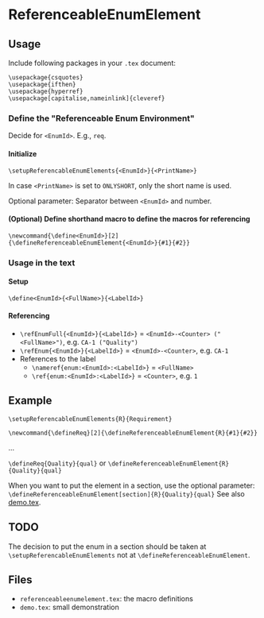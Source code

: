 # ReferenceableEnumElement

## Usage

Include following packages in your `.tex` document:

```
\usepackage{csquotes}
\usepackage{ifthen}
\usepackage{hyperref}
\usepackage[capitalise,nameinlink]{cleveref}
```

### Define the "Referenceable Enum Environment"

Decide for `<EnumId>`.
E.g., `req`.

#### Initialize
`\setupReferencableEnumElements{<EnumId>}{<PrintName>}`

In case `<PrintName>` is set to `ONLYSHORT`, only the short name is used.

Optional parameter: Separator between `<EnumId>` and number.

#### (Optional) Define shorthand macro to define the macros for referencing

`\newcommand{\define<EnumId>}[2]{\defineReferenceableEnumElement{<EnumId>}{#1}{#2}}`


### Usage in the text

#### Setup
`\define<EnumId>{<FullName>}{<LabelId>}`

#### Referencing
 
* `\refEnumFull{<EnumId>}{<LabelId>}` = `<EnumId>-<Counter> ("<FullName>")`, e.g. `CA-1 ("Quality")`
* `\refEnum{<EnumId>}{<LabelId>}` = `<EnumId>-<Counter>`, e.g. `CA-1`
* References to the label
  * `\nameref{enum:<EnumId>:<LabelId>}` = `<FullName>`
  * `\ref{enum:<EnumId>:<LabelId>}` = `<Counter>`, e.g. `1`

 
## Example

```
\setupReferencableEnumElements{R}{Requirement}

\newcommand{\defineReq}[2]{\defineReferenceableEnumElement{R}{#1}{#2}}
```

...

`\defineReq{Quality}{qual}`
or
`\defineReferenceableEnumElement{R}{Quality}{qual}`

When you want to put the element in a section, use the optional parameter:
`\defineReferenceableEnumElement[section]{R}{Quality}{qual}`
See also [demo.tex](demo.tex).


## TODO

The decision to put the enum in a section should be taken at `\setupReferencableEnumElements` not at `\defineReferenceableEnumElement`.

## Files

* `referenceableenumelement.tex`: the macro definitions
* `demo.tex`: small demonstration
